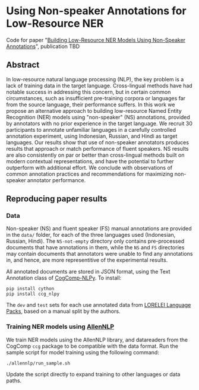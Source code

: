 Using Non-speaker Annotations for Low-Resource NER
=====================
Code for paper "[Building Low-Resource NER Models Using Non-Speaker Annotations](https://arxiv.org/abs/2006.09627)", publication TBD

## Abstract
In low-resource natural language processing (NLP), the key problem is a lack of training data in the target language. Cross-lingual methods have had notable success in addressing this concern, but in certain common circumstances, such as insufficient pre-training corpora or languages far from the source language, their performance suffers. In this work we propose an alternative approach to building low-resource Named Entity Recognition (NER) models using "non-speaker" (NS) annotations, provided by annotators with no prior experience in the target language. We recruit 30 participants to annotate unfamiliar languages in a carefully controlled annotation experiment, using Indonesian, Russian, and Hindi as target languages. Our results show that use of non-speaker annotators produces results that approach or match performance of fluent speakers. NS results are also consistently on par or better than cross-lingual methods built on modern contextual representations, and have the potential to further outperform with additional effort. We conclude with observations of common annotation practices and recommendations for maximizing non-speaker annotator performance.

## Reproducing paper results

### Data
Non-speaker (NS) and fluent speaker (FS) manual annotations are provided in the `data/` folder, for each of the three languages used (Indonesian, Russian, Hindi). The `NS-not-empty` directory only contains pre-processed documents that have annotations in them, while the `NS` and `FS` directories may contain documents that annotators were unable to find any annotations in, and hence, are more representitive of the experimental results. 

All annotated documents are stored in JSON format, using the Text Annotation class of [CogComp-NLPy](https://github.com/CogComp/cogcomp-nlpy). To install:
```
pip install cython
pip install ccg_nlpy
```

The `dev` and `test` sets for each use annotated data from [LORELEI Language Packs](https://www.aclweb.org/anthology/L16-1521/), based on a manual split by the authors. 

### Training NER models using [AllenNLP](https://github.com/allenai/allennlp)
We train NER models using the AllenNLP library, and datareaders from the CogComp `ccg` package to be compatible with the data format. Run the sample script for model training using the following command:
```
./allennlp/run_sample.sh
```
Update the script directly to expand training to other languages or data paths.

